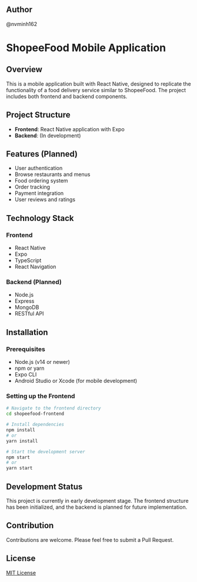 ## Author

@nvminh162

# ShopeeFood Mobile Application

## Overview

This is a mobile application built with React Native, designed to replicate the functionality of a food delivery service similar to ShopeeFood. The project includes both frontend and backend components.

## Project Structure

- **Frontend**: React Native application with Expo
- **Backend**: (In development)

## Features (Planned)

- User authentication
- Browse restaurants and menus
- Food ordering system
- Order tracking
- Payment integration
- User reviews and ratings

## Technology Stack

### Frontend

- React Native
- Expo
- TypeScript
- React Navigation

### Backend (Planned)

- Node.js
- Express
- MongoDB
- RESTful API

## Installation

### Prerequisites

- Node.js (v14 or newer)
- npm or yarn
- Expo CLI
- Android Studio or Xcode (for mobile development)

### Setting up the Frontend

```bash
# Navigate to the frontend directory
cd shopeefood-frontend

# Install dependencies
npm install
# or
yarn install

# Start the development server
npm start
# or
yarn start
```

## Development Status

This project is currently in early development stage. The frontend structure has been initialized, and the backend is planned for future implementation.

## Contribution

Contributions are welcome. Please feel free to submit a Pull Request.

## License

[MIT License](LICENSE)
